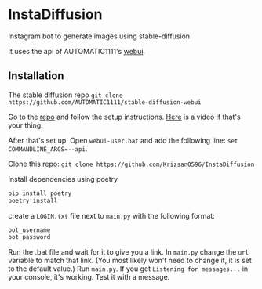 # InstaDiffusion

Instagram bot to generate images using stable-diffusion.

It uses the api of AUTOMATIC1111's [webui](https://github.com/AUTOMATIC1111/stable-diffusion-webui).

## Installation

The stable diffusion repo
`git clone https://github.com/AUTOMATIC1111/stable-diffusion-webui`

Go to the [repo](https://github.com/AUTOMATIC1111/stable-diffusion-webui) and follow the setup instructions. [Here](https://www.youtube.com/watch?v=d1lPvI0T_go&t=327s) is a video if that's your thing.

After that's set up. Open `webui-user.bat` and add the following line: `set COMMANDLINE_ARGS=--api`.

Clone this repo: `git clone https://github.com/Krizsan0596/InstaDiffusion`

Install dependencies using poetry

```bash
pip install poetry
poetry install
```

create a `LOGIN.txt` file next to `main.py` with the following format:

```bash
bot_username
bot_password
```

Run the .bat file and wait for it to give you a link.
In `main.py` change the `url` variable to match that link. (You most likely won't need to change it, it is set to the default value.)
Run `main.py`. If you get `Listening for messages...` in your console, it's working. Test it with a message.
